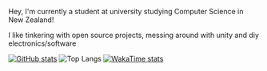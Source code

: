 Hey, I'm currently a student at university studying Computer Science in New Zealand!

I like tinkering with open source projects, messing around with unity and diy electronics/software

[![GitHub stats](https://github-readme-stats.vercel.app/api?username=eff3ry&theme=ambient_gradient&show_icons=true)](https://github.com/anuraghazra/github-readme-stats) 
![Top Langs](https://github-readme-stats.vercel.app/api/top-langs/?username=eff3ry&layout=donut&theme=ambient_gradient)
[![WakaTime stats](https://github-readme-stats.vercel.app/api/wakatime?username=effery&layout=compact&theme=ambient_gradient)](https://wakatime.com/@effery)

<!---
eff3ry/eff3ry is a ✨ special ✨ repository because its `README.md` (this file) appears on your GitHub profile.
You can click the Preview link to take a look at your changes.
--->
